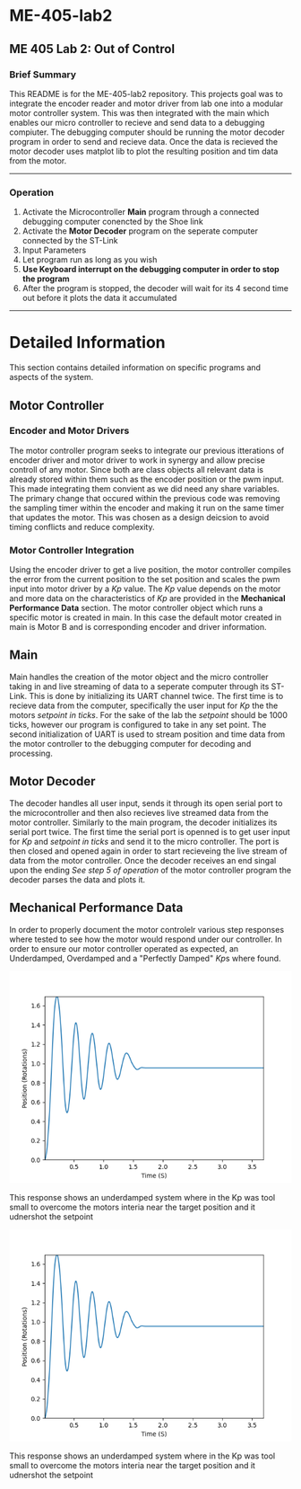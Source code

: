 # ME-405-lab2
## ME 405 Lab 2: Out of Control

### Brief Summary
This README is for the ME-405-lab2 repository. This projects goal was to integrate the encoder reader and motor driver from lab one into a modular motor controller system. This was then integrated with the main which enables our micro controller to recieve and send data to a debugging compiuter. The debugging computer should be running the motor decoder program in order to send and recieve data. Once the data is recieved the motor decoder uses matplot lib to plot the resulting position and tim data from the motor.

---



### Operation

1. Activate the Microcontroller **Main** program through a connected debugging computer conencted by the Shoe link
2. Activate the **Motor Decoder** program on the seperate computer connected by the ST-Link
3. Input Parameters
4. Let program run as long as you wish
5. **Use Keyboard interrupt on the debugging computer in order to stop the program**
6. After the program is stopped, the decoder will wait for its 4 second time out before it plots the data it accumulated

---

# Detailed Information
This section contains detailed information on specific programs and aspects of the system.
## Motor Controller

### Encoder and Motor Drivers
The motor controller program seeks to integrate our previous itterations of encoder driver and motor driver to work in synergy and allow precise controll of any motor. Since both are class objects all relevant data is already stored within them such as the encoder position or the pwm input. This made integrating them convient as we did need any share variables. The primary change that occured within the previous code was removing the sampling timer within the encoder and making it run on the same timer that updates the motor. This was chosen as a design deicsion to avoid timing conflicts and reduce complexity.

### Motor Controller Integration
Using the encoder driver to get a live position, the motor controller compiles the error from the current position to the set position and scales the pwm input into motor driver by a *Kp* value. The *Kp* value depends on the motor and more data on the characteristics of *Kp* are provided in the **Mechanical Performance Data** section. The motor controller object which runs a specific motor is created in main. In this case the default motor created in main is Motor B and is corresponding encoder and driver information. 

## Main 
Main handles the creation of the motor object and the micro controller taking in and live streaming of data to a seperate computer through its ST-Link. This is done by initializing its UART channel twice. The first time is to recieve data from the computer, specifically the user input for *Kp*  the the motors *setpoint in ticks*. For the sake of the lab the *setpoint* should be 1000 ticks, however our program is configured to take in any set point.  The second initialization of UART is used to stream position and time data from the motor controller to the debugging computer for decoding and processing.

## Motor Decoder
The decoder handles all user input, sends it through its open serial port to the microcontroller and then also recieves live streamed data from the motor controller. Similarly to the main program, the decoder initializes its serial port twice. The first time the serial port is openned is to get user input for *Kp* and *setpoint in ticks* and send it to the micro controller. The port is then closed and opened again in order to start recieveing the live stream of data from the motor controller. Once the decoder receives an end singal upon the ending *See step 5 of operation* of the motor controller program the decoder parses the data and plots it.

## Mechanical Performance Data 
In order to properly document the motor controlelr various step responses where tested to see how the motor would respond under our controller. In order to ensure our motor controller operated as expected, an Underdamped, Overdamped and a "Perfectly Damped" *Kp*s where found.

![Underdamped](underdampedkp0.175.png)

This response shows an underdamped system where in the Kp was tool small to overcome the motors interia near the target position and it udnershot the setpoint

![Overdamped](underdampedkp0.175.png)

This response shows an underdamped system where in the Kp was tool small to overcome the motors interia near the target position and it udnershot the setpoint

